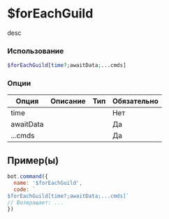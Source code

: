 # $forEachGuild
desc
### Использование
```php
$forEachGuild[time?;awaitData;...cmds]
```

### Опции

| Опция | Описание | Тип | Обязательно |
|--------|-------------|------|----------|
| time |  |  | Нет | 
| awaitData |  |  | Да | 
| ...cmds |  |  | Да |
## Пример(ы)

```javascript
bot.command({
  name: '$forEachGuild',
  code: `
$forEachGuild[time?;awaitData;...cmds]`
// Возвращает: ...
})
```